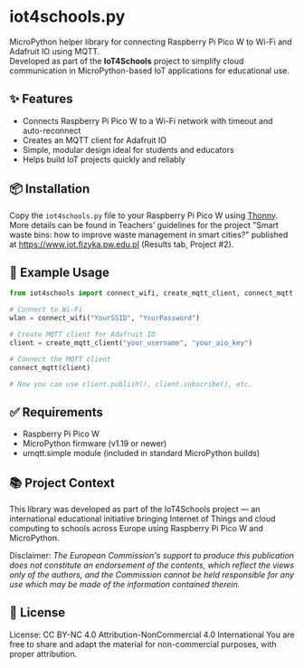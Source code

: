 # iot4schools.py

MicroPython helper library for connecting Raspberry Pi Pico W to Wi-Fi and Adafruit IO using MQTT.  
Developed as part of the **IoT4Schools** project to simplify cloud communication in MicroPython-based IoT applications for educational use.

## ✨ Features

- Connects Raspberry Pi Pico W to a Wi-Fi network with timeout and auto-reconnect
- Creates an MQTT client for Adafruit IO
- Simple, modular design ideal for students and educators
- Helps build IoT projects quickly and reliably

## 📦 Installation

Copy the `iot4schools.py` file to your Raspberry Pi Pico W using [Thonny](https://thonny.org/). More details can be found in Teachers’ guidelines for the project "Smart waste bins: how to improve waste management in smart cities?" published at https://www.iot.fizyka.pw.edu.pl (Results tab, Project #2).

## 🚀 Example Usage

```python
from iot4schools import connect_wifi, create_mqtt_client, connect_mqtt

# Connect to Wi-Fi
wlan = connect_wifi("YourSSID", "YourPassword")

# Create MQTT client for Adafruit IO
client = create_mqtt_client("your_username", "your_aio_key")

# Connect the MQTT client
connect_mqtt(client)

# Now you can use client.publish(), client.subscribe(), etc.
```

## ✅ Requirements

- Raspberry Pi Pico W
- MicroPython firmware (v1.19 or newer)
- umqtt.simple module (included in standard MicroPython builds)

## 📚 Project Context

This library was developed as part of the IoT4Schools project — an international educational initiative bringing Internet of Things and cloud computing to schools across Europe using Raspberry Pi Pico W and MicroPython.

Disclaimer:
*The European Commission's support to produce this publication does not constitute an endorsement of the contents, which reflect the views only of the authors, and the Commission cannot be held responsible for any use which may be made of the information contained therein.*

## 📝 License

License: CC BY-NC 4.0
Attribution-NonCommercial 4.0 International
You are free to share and adapt the material for non-commercial purposes, with proper attribution.


